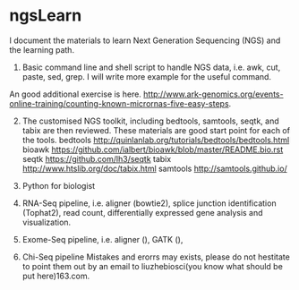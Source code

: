 # ngsLearn

I document the materials to learn Next Generation Sequencing (NGS) and the learning path.

1. Basic command line and shell script to handle NGS data, i.e. awk, cut, paste, sed, grep.
I will write more example for the useful command.

An good additional exercise is here.
http://www.ark-genomics.org/events-online-training/counting-known-micrornas-five-easy-steps.

2. The customised NGS toolkit, including bedtools, samtools, seqtk, and tabix are then reviewed. These materials are good start point for each of the tools.
bedtools http://quinlanlab.org/tutorials/bedtools/bedtools.html
bioawk https://github.com/ialbert/bioawk/blob/master/README.bio.rst
seqtk https://github.com/lh3/seqtk
tabix http://www.htslib.org/doc/tabix.html
samtools http://samtools.github.io/

3. Python for biologist

3. RNA-Seq pipeline, i.e. aligner (bowtie2), splice junction identification (Tophat2), read count, differentially expressed gene analysis and visualization.
4. Exome-Seq pipeline, i.e. aligner (), GATK (), 
5. Chi-Seq pipeline 
Mistakes and erorrs may exists, please do not hestitate to point them out by an email to liuzhebiosci(you know what should be put here)163.com.
